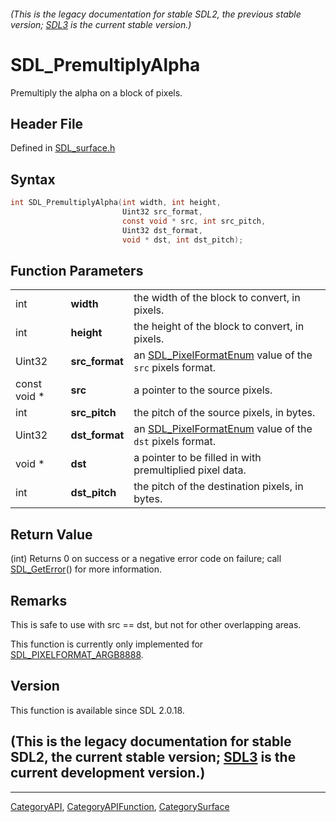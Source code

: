 ###### (This is the legacy documentation for stable SDL2, the previous stable version; [SDL3](https://wiki.libsdl.org/SDL3/) is the current stable version.)
# SDL_PremultiplyAlpha

Premultiply the alpha on a block of pixels.

## Header File

Defined in [SDL_surface.h](https://github.com/libsdl-org/SDL/blob/SDL2/include/SDL_surface.h)

## Syntax

```c
int SDL_PremultiplyAlpha(int width, int height,
                         Uint32 src_format,
                         const void * src, int src_pitch,
                         Uint32 dst_format,
                         void * dst, int dst_pitch);
```

## Function Parameters

|              |                |                                                                                 |
| ------------ | -------------- | ------------------------------------------------------------------------------- |
| int          | **width**      | the width of the block to convert, in pixels.                                   |
| int          | **height**     | the height of the block to convert, in pixels.                                  |
| Uint32       | **src_format** | an [SDL_PixelFormatEnum](SDL_PixelFormatEnum) value of the `src` pixels format. |
| const void * | **src**        | a pointer to the source pixels.                                                 |
| int          | **src_pitch**  | the pitch of the source pixels, in bytes.                                       |
| Uint32       | **dst_format** | an [SDL_PixelFormatEnum](SDL_PixelFormatEnum) value of the `dst` pixels format. |
| void *       | **dst**        | a pointer to be filled in with premultiplied pixel data.                        |
| int          | **dst_pitch**  | the pitch of the destination pixels, in bytes.                                  |

## Return Value

(int) Returns 0 on success or a negative error code on failure; call
[SDL_GetError](SDL_GetError)() for more information.

## Remarks

This is safe to use with src == dst, but not for other overlapping areas.

This function is currently only implemented for
[SDL_PIXELFORMAT_ARGB8888](SDL_PIXELFORMAT_ARGB8888).

## Version

This function is available since SDL 2.0.18.

## (This is the legacy documentation for stable SDL2, the current stable version; [SDL3](https://wiki.libsdl.org/SDL3/) is the current development version.)



----
[CategoryAPI](CategoryAPI), [CategoryAPIFunction](CategoryAPIFunction), [CategorySurface](CategorySurface)


